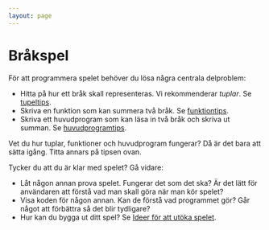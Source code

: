 ```yaml
---
layout: page
---
```


Bråkspel
========

För att programmera spelet behöver du lösa några centrala delproblem:

* Hitta på hur ett bråk skall representeras. Vi rekommenderar *tuplar*. Se [tupeltips](prog1.md).
* Skriva en funktion som kan summera två bråk. Se [funktiontips](prog2.md).
* Skriva ett huvudprogram som kan läsa in två bråk och skriva ut summan. Se [huvudprogramtips](prog3.md).

Vet du hur tuplar, funktioner och huvudprogram fungerar? Då är det bara att sätta igång. Titta annars på tipsen ovan.

Tycker du att du är klar med spelet? Gå vidare:

* Låt någon annan prova spelet. Fungerar det som det ska? Är det lätt för användaren att förstå vad man skall göra när man kör spelet?
* Visa koden för någon annan. Kan de förstå vad programmet gör? Går något att förbättra så det blir tydligare?
* Hur kan du bygga ut ditt spel? Se [Ideer för att utöka spelet](spel2.md).
